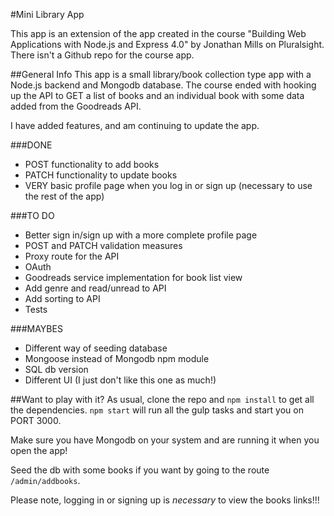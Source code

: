 #Mini Library App

This app is an extension of the app created in the course "Building Web Applications with Node.js and Express 4.0" by Jonathan Mills on  Pluralsight. There isn't a Github repo for the course app.

##General Info
This app is a small library/book collection type app with a Node.js backend and Mongodb database. The course ended with hooking up the API to GET a list of books and an individual book with some data added from the Goodreads API.

I have added features, and am continuing to update the app.

###DONE
- POST functionality to add books
- PATCH functionality to update books
- VERY basic profile page when you log in or sign up (necessary to use the rest of the app)

###TO DO
- Better sign in/sign up with a more complete profile page
- POST and PATCH validation measures
- Proxy route for the API
- OAuth
- Goodreads service implementation for book list view
- Add genre and read/unread to API
- Add sorting to API
- Tests

###MAYBES
- Different way of seeding database
- Mongoose instead of Mongodb npm module
- SQL db version
- Different UI (I just don't like this one as much!)

##Want to play with it?
As usual, clone the repo and `npm install` to get all the dependencies. `npm start` will run all the gulp tasks and start you on PORT 3000.

Make sure you have Mongodb on your system and are running it when you open the app!

Seed the db with some books if you want by going to the route `/admin/addbooks`.

Please note, logging in or signing up is *necessary* to view the books links!!!
